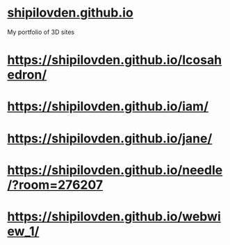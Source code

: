 # [shipilovden.github.io](https://shipilovden.github.io/)
My portfolio of 3D sites
# https://shipilovden.github.io/Icosahedron/
# https://shipilovden.github.io/iam/
# https://shipilovden.github.io/jane/
# https://shipilovden.github.io/needle/?room=276207
# https://shipilovden.github.io/webwiew_1/
